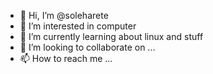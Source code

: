 - 👋 Hi, I’m @soleharete
- 👀 I’m interested in computer
- 🌱 I’m currently learning about linux and stuff
- 💞️ I’m looking to collaborate on ...
- 📫 How to reach me ...

<!---
soleharete/soleharete is a ✨ special ✨ repository because its `README.md` (this file) appears on your GitHub profile.
You can click the Preview link to take a look at your changes.
--->
